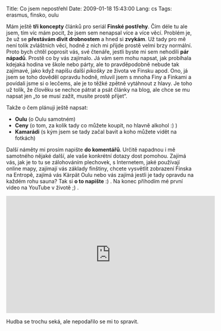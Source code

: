 Title: Co jsem nepostřehl
Date: 2009-01-18 15:43:00
Lang: cs
Tags: erasmus, finsko, oulu

Mám ještě **tři koncepty** článků pro seriál **Finské postřehy**. Čím déle tu ale jsem, tím víc mám pocit, že jsem sem nenapsal více a více věcí. Problém je, že už se **přestávám divit drobnostem** a hned si **zvykám**. Už tady pro mě není tolik zvláštních věcí, hodně z nich mi přijde prostě velmi brzy normální. Proto bych chtěl poprosit vás, své čtenáře, jestli byste mi sem nehodili **pár nápadů**. Prostě co by vás zajímalo. Já vám sem mohu napsat, jak probíhala kdejaká hodina ve škole nebo párty, ale to pravděpodobně nebude tak zajímavé, jako když napíšu další *pikošky* ze života ve Finsku apod. Ono, já jsem se toho dověděl opravdu hodně, mluvil jsem s mnoha Finy a Finkami a povídali jsme si o lecčems, ale je to těžké zpětně vytáhnout z hlavy. Je toho už tolik, že člověku se nechce pátrat a psát články na blog, ale chce se mu napsat jen „to se musí zažít, musíte prostě přijet“.

Takže o čem plánuji ještě napsat:

-   **Oulu** (o Oulu samotném)
-   **Ceny** (o tom, za kolik tady co můžete koupit, no hlavně alkohol :) )
-   **Kamarádi** (s kým jsem se tady začal bavit a koho můžete vidět na fotkách)

Další náměty mi prosím napište **do komentářů**. Určitě napadnou i mě samotného nějaké další, ale vaše konkrétní dotazy dost pomohou. Zajímá vás, jak je to tu se zálohováním plechovek, s Internetem, jaké používají online mapy, zajímají vás základy finštiny, chcete vysvětlit zobrazení Finska na Entropě, zajímá vás Kärpät Oulu nebo vás zajímá jestli je tady opravdu na každém rohu sauna? Tak si **o to napište** :) . Na konec přihodím mé první video na YouTube v životě ;) .

<iframe width="560" height="315" src="https://www.youtube.com/embed/Bb7LQpg6lK8" frameborder="0" allowfullscreen></iframe>

Hudba se trochu seká, ale nepodařilo se mi to spravit.
